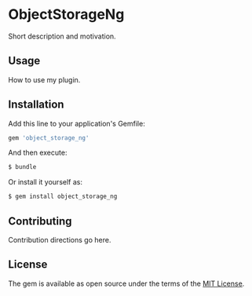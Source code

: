 # ObjectStorageNg

Short description and motivation.

## Usage

How to use my plugin.

## Installation

Add this line to your application's Gemfile:

```ruby
gem 'object_storage_ng'
```

And then execute:

```bash
$ bundle
```

Or install it yourself as:

```bash
$ gem install object_storage_ng
```

## Contributing

Contribution directions go here.

## License

The gem is available as open source under the terms of the [MIT License](https://opensource.org/licenses/MIT).
